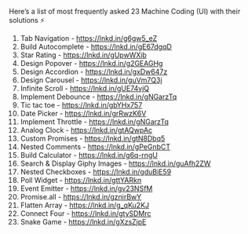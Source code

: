 Here’s a list of most frequently asked 23 Machine Coding (UI) with their solutions ⚡️


1. Tab Navigation - https://lnkd.in/g6gw5_eZ
2. Build Autocomplete - https://lnkd.in/gE67dgqD
3. Star Rating - https://lnkd.in/gUpwWXib
4. Design Popover - https://lnkd.in/g2GEAGHg
5. Design Accordion - https://lnkd.in/gxDw647z
6. Design Carousel - https://lnkd.in/guVm7Q3j
7. Infinite Scroll - https://lnkd.in/gUE74vjQ
8. Implement Debounce - https://lnkd.in/gNGarzTq
9. Tic tac toe - https://lnkd.in/gbYHx757
10. Date Picker - https://lnkd.in/grRwzK6V
11. Implement Throttle - https://lnkd.in/gNGarzTq
12. Analog Clock - https://lnkd.in/gtAQwpAc
13. Custom Promises - https://lnkd.in/gtN8Dbq5
14. Nested Comments - https://lnkd.in/gPeGnbCT
15. Build Calculator - https://lnkd.in/g6q-rngU
16. Search & Display Giphy Images - https://lnkd.in/guAfh2ZW
17. Nested Checkboxes - https://lnkd.in/gduBiE59
18. Poll Widget - https://lnkd.in/gttYARkn
19. Event Emitter - https://lnkd.in/gv23NSfM
20. Promise.all - https://lnkd.in/gznirBwY
21. Flatten Array - https://lnkd.in/g_qKu2KJ
22. Connect Four - https://lnkd.in/gtySDMrc
23. Snake Game - https://lnkd.in/gXzsZjpE